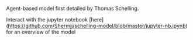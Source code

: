Agent-based model first detailed by Thomas Schelling.  

Interact with the jupyter notebook [here] (https://github.com/Shermjj/schelling-model/blob/master/jupyter-nb.ipynb) for an overview of the model



